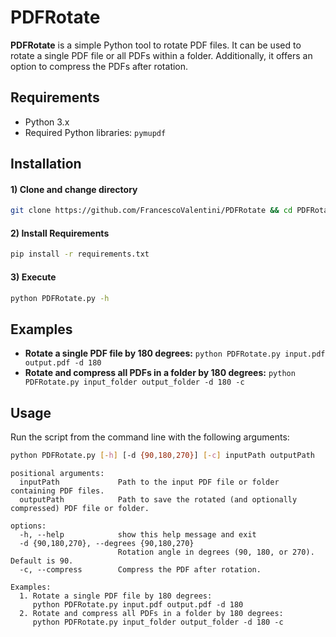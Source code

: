 # PDFRotate

**PDFRotate** is a simple Python tool to rotate PDF files. It can be used to rotate a single PDF file or all PDFs within a folder. Additionally, it offers an option to compress the PDFs after rotation.

## Requirements

- Python 3.x
- Required Python libraries: `pymupdf`

## Installation

#### 1) Clone and change directory
```bash
git clone https://github.com/FrancescoValentini/PDFRotate && cd PDFRotate
```

#### 2) Install Requirements
```bash
pip install -r requirements.txt
```

#### 3) Execute
```bash
python PDFRotate.py -h
```

## Examples
- **Rotate a single PDF file by 180 degrees:** `python PDFRotate.py input.pdf output.pdf -d 180`
- **Rotate and compress all PDFs in a folder by 180 degrees:** `python PDFRotate.py input_folder output_folder -d 180 -c`

## Usage

Run the script from the command line with the following arguments:

```bash
python PDFRotate.py [-h] [-d {90,180,270}] [-c] inputPath outputPath
```

```
positional arguments:
  inputPath             Path to the input PDF file or folder containing PDF files.
  outputPath            Path to save the rotated (and optionally compressed) PDF file or folder.

options:
  -h, --help            show this help message and exit
  -d {90,180,270}, --degrees {90,180,270}
                        Rotation angle in degrees (90, 180, or 270). Default is 90.
  -c, --compress        Compress the PDF after rotation.

Examples:
  1. Rotate a single PDF file by 180 degrees:
     python PDFRotate.py input.pdf output.pdf -d 180
  2. Rotate and compress all PDFs in a folder by 180 degrees:
     python PDFRotate.py input_folder output_folder -d 180 -c
```


